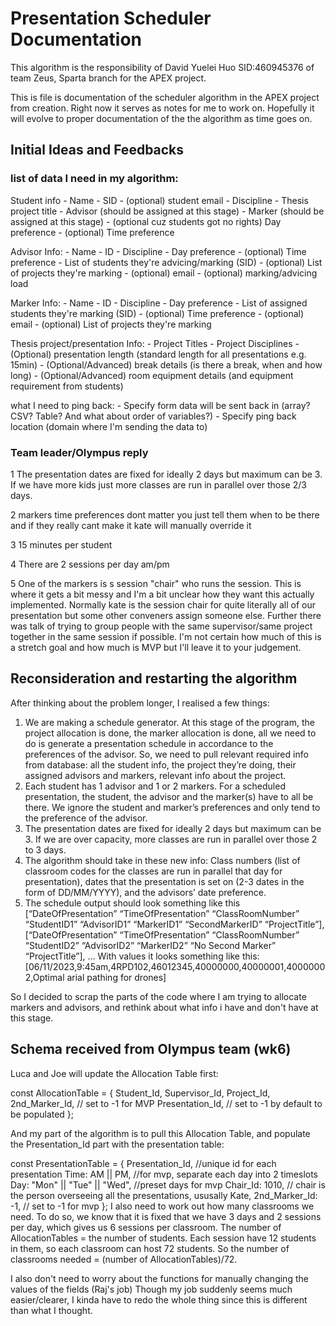# Presentation Scheduler Documentation

This algorithm is the responsibility of David Yuelei Huo SID:460945376 of team Zeus, Sparta branch for the APEX project. 

This is file is documentation of the scheduler algorithm in the APEX project from creation. Right now it serves as notes for me to work on. Hopefully it will evolve to proper documentation of the the algorithm as time goes on.

## Initial Ideas and Feedbacks

### list of data I need in my algorithm:

Student info
    - Name
    - SID
    - (optional) student email
    - Discipline
    - Thesis project title
    - Advisor (should be assigned at this stage)
    - Marker (should be assigned at this stage)
    - (optional cuz students got no rights) Day preference
    - (optional) Time preference

Advisor Info:
    - Name
    - ID
    - Discipline
    - Day preference 
    - (optional) Time preference
    - List of students they're advicing/marking (SID)
    - (optional) List of projects they're marking
    - (optional) email
    - (optional) marking/advicing load

Marker Info:
    - Name
    - ID
    - Discipline
    - Day preference 
    - List of assigned students they're marking (SID)
    - (optional) Time preference
    - (optional) email
    - (optional) List of projects they're marking

Thesis project/presentation Info:
    - Project Titles
    - Project Disciplines
    - (Optional) presentation length (standard length for all presentations e.g. 15min)
    - (Optional/Advanced) break details (is there a break, when and how long)
    - (Optional/Advanced) room equipment details (and equipment requirement from students)

what I need to ping back:
    - Specify form data will be sent back in (array? CSV? Table? And what about order of variables?)
    - Specify ping back location (domain where I'm sending the data to)

### Team leader/Olympus reply

1 The presentation dates are fixed for ideally 2 days but maximum can be 3. If we have more kids just more classes are run in parallel over those 2/3 days.

2 markers time preferences dont matter you just tell them when to be there and if they really cant make it kate will manually override it

3 15 minutes per student 

4 There are 2 sessions per day am/pm 

5 One of the markers is s session "chair" who runs the session. This is where it gets a bit messy and I'm a bit unclear how they want this actually implemented. Normally kate is the session chair for quite literally all of our presentation but some other conveners assign someone else. Further there was talk of trying to group people with the same supervisor/same project together in the same session if possible. I'm not certain how much of this is a stretch goal and how much is MVP but I'll leave it to your judgement.

## Reconsideration and restarting the algorithm

After thinking about the problem longer, I realised a few things: 
1. We are making a schedule generator. At this stage of the program, the project allocation is done, the marker allocation is done, all we need to do is generate a presentation schedule in accordance to the preferences of the advisor. So, we need to pull relevant required info from database: all the student info, the project they’re doing, their assigned advisors and markers, relevant info about the project. 
2. Each student has 1 advisor and 1 or 2 markers. For a scheduled presentation, the student, the advisor and the marker(s) have to all be there. We ignore the student and marker’s preferences and only tend to the preference of the advisor. 
3. The presentation dates are fixed for ideally 2 days but maximum can be 3. If we are over capacity, more classes are run in parallel over those 2 to 3 days.
4. The algorithm should take in these new info: Class numbers (list of classroom codes for the classes are run in parallel that day for presentation), dates that the presentation is set on (2-3 dates in the form of DD/MM/YYYY), and the advisors’ date preference.
5. The schedule output should look something like this [“DateOfPresentation” “TimeOfPresentation” “ClassRoomNumber” “StudentID1” “AdvisorID1” “MarkerID1” “SecondMarkerID” “ProjectTitle”], [“DateOfPresentation” “TimeOfPresentation” “ClassRoomNumber” “StudentID2” “AdvisorID2” “MarkerID2” “No Second Marker” “ProjectTitle”], … With values it looks something like this: [06/11/2023,9:45am,4RPD102,46012345,40000000,40000001,40000002,Optimal arial pathing for drones]

So I decided to scrap the parts of the code where I am trying to allocate markers and advisors, and rethink about what info i have and don't have at this stage.

## Schema received from Olympus team (wk6)

Luca and Joe will update the Allocation Table first:

const AllocationTable = {
                    Student_Id,
                    Supervisor_Id,
                    Project_Id,
                    2nd_Marker_Id, // set to -1 for MVP
                    Presentation_Id, // set to -1 by default to be populated
                };

And my part of the algorithm is to pull this Allocation Table, and populate the Presentation_Id part with the presentation table:

const PresentationTable = {
                    Presentation_Id,                //unique id for each presentation
                    Time: AM || PM,                 //for mvp, separate each day into 2 timeslots
                    Day: "Mon" || "Tue"  || "Wed",  //preset days for mvp
                    Chair_Id: 1010,                 // chair is the person overseeing all the presentations, ususally Kate,
                    2nd_Marker_Id: -1,              // set to -1 for mvp
                };
I also need to work out how many classrooms we need. To do so, we know that it is fixed that we have 3 days and 2 sessions per day, which gives us 6 sessions per classroom. The number of AllocationTables = the number of students. Each session have 12 students in them, so each classroom can host 72 students. So the number of classrooms needed = (number of AllocationTables)/72. 


I also don't need to worry about the functions for manually changing the values of the fields (Raj's job)
Though my job suddenly seems much easier/clearer, I kinda have to redo the whole thing since this is different than what I thought. 